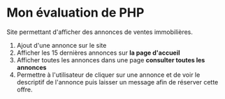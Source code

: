 # Mon évaluation de PHP

Site permettant d'afficher des annonces de ventes immobilières.

1. Ajout d'une annonce sur le site
2. Afficher les 15 dernières annonces sur **la page d'accueil**
3. Afficher toutes les annonces dans une page **consulter toutes les annonces**
4. Permettre à l'utilisateur de cliquer sur une annonce et de voir le descriptif de l'annonce puis laisser un message afin de réserver cette offre.
